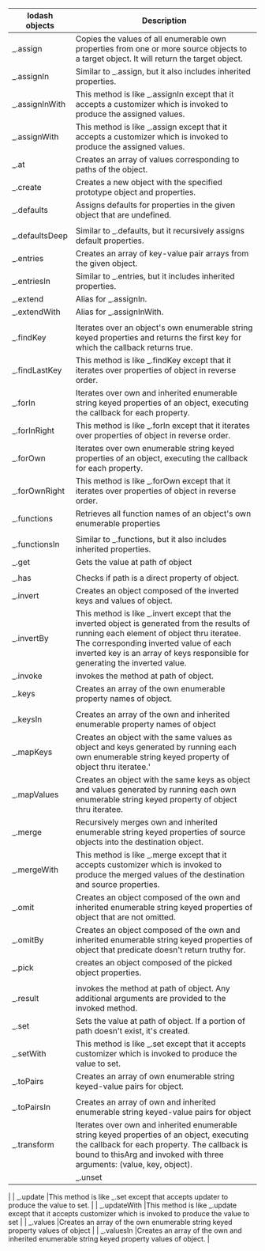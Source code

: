 | lodash objects   | Description                                                                                                                                                                                                                   |                                                                                                                                                                                                                               
|-------------------|-------------------------------------------------------------------------------------------------------------------------------------------------------------------------------------------------------------------------------|
| _.assign         |Copies the values of all enumerable own properties from one or more source objects to a target object. It will return the target object.    | 
| _.assignIn        |Similar to _.assign, but it also includes inherited properties.                         |
| _.assignInWith        | This method is like _.assignIn except that it accepts a customizer which is invoked to produce the assigned values.   | 
| _.assignWith       | This method is like _.assign except that it accepts a customizer which is invoked to produce the assigned values.                                                   | 
| _.at            |Creates an array of values corresponding to paths of the object.                                                   |
| _.create       |Creates a new object with the specified prototype object and properties.  |
| _.defaults        |Assigns defaults for properties in the given object that are undefined.
                                           |
| _.defaultsDeep        |Similar to _.defaults, but it recursively assigns default properties.                                                       |
| _.entries         |Creates an array of key-value pair arrays from the given object.                  |
| _.entriesIn | Similar to _.entries, but it includes inherited properties.      |
| _.extend          | Alias for _.assignIn.                                 |
| _.extendWith        | Alias for _.assignInWith.
                                                                                          |
| _.findKey           |Iterates over an object's own enumerable string keyed properties and returns the first key for which the callback returns true.   |
| _.findLastKey    | This method is like _.findKey except that it iterates over properties of object in reverse order.                                                                    |
| _.forIn          | Iterates over own and inherited enumerable string keyed properties of an object, executing the callback for each property.                       |
| _.forInRight            | This method is like _.forIn except that it iterates over properties of object in reverse order.   |
| _.forOwn       | Iterates over own enumerable string keyed properties of an object, executing the callback for each property.                         |
| _.forOwnRight        |This method is like _.forOwn except that it iterates over properties of object in reverse order.                       |
| _.functions        |Retrieves all function names of an object's own enumerable properties
     |
| _.functionsIn      |Similar to _.functions, but it also includes inherited properties.                                    |
| _.get           |Gets the value at path of object
     |
| _.has      |Checks if path is a direct property of object.  |
| _.invert    | Creates an object composed of the inverted keys and values of object.             |
| _.invertBy    | This method is like _.invert except that the inverted object is generated from the results of running each element of object thru iteratee. The corresponding inverted value of each inverted key is an array of keys responsible for generating the inverted value.      |
| _.invoke    | invokes the method at path of object.            |
| _.keys    | Creates an array of the own enumerable property names of object.
            |
| _.keysIn    | Creates an array of the own and inherited enumerable property names of object |
| _.mapKeys    |Creates an object with the same values as object and keys generated by running each own enumerable string keyed property of object thru iteratee.'             |
| _.mapValues    |Creates an object with the same keys as object and values generated by running each own enumerable string keyed property of object thru iteratee.            |
| _.merge    |Recursively merges own and inherited enumerable string keyed properties of source objects into the destination object.          |
| _.mergeWith    |This method is like _.merge except that it accepts customizer which is invoked to produce the merged values of the destination and source properties. |
 | _.omit    |Creates an object composed of the own and inherited enumerable string keyed properties of object that are not omitted.           |
| _.omitBy    |Creates an object composed of the own and inherited enumerable string keyed properties of object that predicate doesn't return truthy for.        |
 | _.pick    |creates an object composed of the picked object properties.
           |
 | _.result    |invokes the method at path of object. Any additional arguments are provided to the invoked method.          |
 | _.set    |Sets the value at path of object. If a portion of path doesn't exist, it's created.            |
 | _.setWith    |This method is like _.set except that it accepts customizer which is invoked to produce the value to set.        |
| _.toPairs    |Creates an array of own enumerable string keyed-value pairs for object.
            |
 | _.toPairsIn    |Creates an array of own and inherited enumerable string keyed-value pairs for object |              
 | _.transform    |Iterates over own and inherited enumerable string keyed properties of an object, executing the callback for each property. The callback is bound to thisArg and invoked with three arguments: (value, key, object).  |             
                | _.unset    |Removes the property at path of object.

   |
               | _.update    |This method is like _.set except that accepts updater to produce the value to set. |
               | _.updateWith    |This method is like _.update except that it accepts customizer which is invoked to produce the value to set       |
               | _.values    |Creates an array of the own enumerable string keyed property values of object     |
               | _.valuesIn    |Creates an array of the own and inherited enumerable string keyed property values of object.
           |                                    